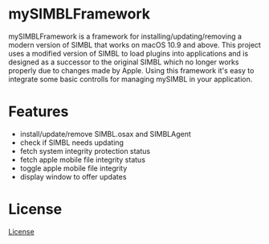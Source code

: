 # mySIMBLFramework

mySIMBLFramework is a framework for installing/updating/removing a modern version of SIMBL that works on macOS 10.9 and above. This project uses a modified version of SIMBL to load plugins into applications and is designed as a successor to the original SIMBL which no longer works properly due to changes made by Apple. Using this framework it's easy to integrate some basic controlls for managing mySIMBL in your application.

# Features

- install/update/remove SIMBL.osax and SIMBLAgent
- check if SIMBL needs updating
- fetch system integrity protection status
- fetch apple mobile file integrity status
- toggle apple mobile file integrity
- display window to offer updates

# License

[License](https://github.com/w0lfschild/mySIMBLFramework/blob/master/LICENSE)
